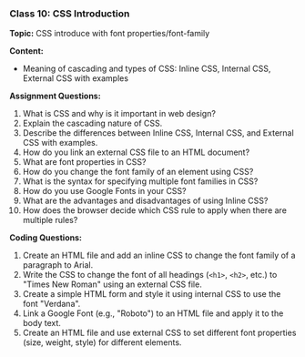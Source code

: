 ### Class 10: CSS Introduction

**Topic:** CSS introduce with font properties/font-family

**Content:**

- Meaning of cascading and types of CSS: Inline CSS, Internal CSS, External CSS with examples

**Assignment Questions:**

1. What is CSS and why is it important in web design?
2. Explain the cascading nature of CSS.
3. Describe the differences between Inline CSS, Internal CSS, and External CSS with examples.
4. How do you link an external CSS file to an HTML document?
5. What are font properties in CSS?
6. How do you change the font family of an element using CSS?
7. What is the syntax for specifying multiple font families in CSS?
8. How do you use Google Fonts in your CSS?
9. What are the advantages and disadvantages of using Inline CSS?
10. How does the browser decide which CSS rule to apply when there are multiple rules?

**Coding Questions:**

1. Create an HTML file and add an inline CSS to change the font family of a paragraph to Arial.
2. Write the CSS to change the font of all headings (`<h1>`, `<h2>`, etc.) to "Times New Roman" using an external CSS file.
3. Create a simple HTML form and style it using internal CSS to use the font "Verdana".
4. Link a Google Font (e.g., "Roboto") to an HTML file and apply it to the body text.
5. Create an HTML file and use external CSS to set different font properties (size, weight, style) for different elements.
